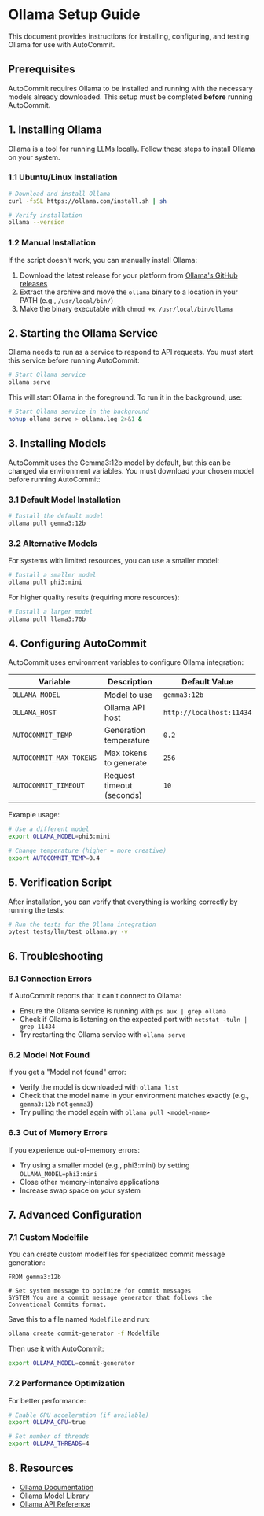 # Ollama Setup Guide

This document provides instructions for installing, configuring, and testing Ollama for use with AutoCommit.

## Prerequisites

AutoCommit requires Ollama to be installed and running with the necessary models already downloaded. This setup must be completed **before** running AutoCommit.

## 1. Installing Ollama

Ollama is a tool for running LLMs locally. Follow these steps to install Ollama on your system.

### 1.1 Ubuntu/Linux Installation

```bash
# Download and install Ollama
curl -fsSL https://ollama.com/install.sh | sh

# Verify installation
ollama --version
```

### 1.2 Manual Installation

If the script doesn't work, you can manually install Ollama:

1. Download the latest release for your platform from [Ollama's GitHub releases](https://github.com/ollama/ollama/releases)
2. Extract the archive and move the `ollama` binary to a location in your PATH (e.g., `/usr/local/bin/`)
3. Make the binary executable with `chmod +x /usr/local/bin/ollama`

## 2. Starting the Ollama Service

Ollama needs to run as a service to respond to API requests. You must start this service before running AutoCommit:

```bash
# Start Ollama service
ollama serve
```

This will start Ollama in the foreground. To run it in the background, use:

```bash
# Start Ollama service in the background
nohup ollama serve > ollama.log 2>&1 &
```

## 3. Installing Models

AutoCommit uses the Gemma3:12b model by default, but this can be changed via environment variables. You must download your chosen model before running AutoCommit:

### 3.1 Default Model Installation

```bash
# Install the default model
ollama pull gemma3:12b
```

### 3.2 Alternative Models

For systems with limited resources, you can use a smaller model:

```bash
# Install a smaller model
ollama pull phi3:mini
```

For higher quality results (requiring more resources):

```bash
# Install a larger model
ollama pull llama3:70b
```

## 4. Configuring AutoCommit

AutoCommit uses environment variables to configure Ollama integration:

| Variable | Description | Default Value |
|----------|-------------|---------------|
| `OLLAMA_MODEL` | Model to use | `gemma3:12b` |
| `OLLAMA_HOST` | Ollama API host | `http://localhost:11434` |
| `AUTOCOMMIT_TEMP` | Generation temperature | `0.2` |
| `AUTOCOMMIT_MAX_TOKENS` | Max tokens to generate | `256` |
| `AUTOCOMMIT_TIMEOUT` | Request timeout (seconds) | `10` |

Example usage:

```bash
# Use a different model
export OLLAMA_MODEL=phi3:mini

# Change temperature (higher = more creative)
export AUTOCOMMIT_TEMP=0.4
```

## 5. Verification Script

After installation, you can verify that everything is working correctly by running the tests:

```bash
# Run the tests for the Ollama integration
pytest tests/llm/test_ollama.py -v
```

## 6. Troubleshooting

### 6.1 Connection Errors

If AutoCommit reports that it can't connect to Ollama:
- Ensure the Ollama service is running with `ps aux | grep ollama`
- Check if Ollama is listening on the expected port with `netstat -tuln | grep 11434`
- Try restarting the Ollama service with `ollama serve`

### 6.2 Model Not Found

If you get a "Model not found" error:
- Verify the model is downloaded with `ollama list`
- Check that the model name in your environment matches exactly (e.g., `gemma3:12b` not `gemma3`)
- Try pulling the model again with `ollama pull <model-name>`

### 6.3 Out of Memory Errors

If you experience out-of-memory errors:
- Try using a smaller model (e.g., phi3:mini) by setting `OLLAMA_MODEL=phi3:mini`
- Close other memory-intensive applications
- Increase swap space on your system

## 7. Advanced Configuration

### 7.1 Custom Modelfile

You can create custom modelfiles for specialized commit message generation:

```
FROM gemma3:12b

# Set system message to optimize for commit messages
SYSTEM You are a commit message generator that follows the Conventional Commits format.
```

Save this to a file named `Modelfile` and run:

```bash
ollama create commit-generator -f Modelfile
```

Then use it with AutoCommit:

```bash
export OLLAMA_MODEL=commit-generator
```

### 7.2 Performance Optimization

For better performance:

```bash
# Enable GPU acceleration (if available)
export OLLAMA_GPU=true

# Set number of threads
export OLLAMA_THREADS=4
```

## 8. Resources

- [Ollama Documentation](https://github.com/ollama/ollama/tree/main/docs)
- [Ollama Model Library](https://ollama.com/library)
- [Ollama API Reference](https://github.com/ollama/ollama/blob/main/docs/api.md)